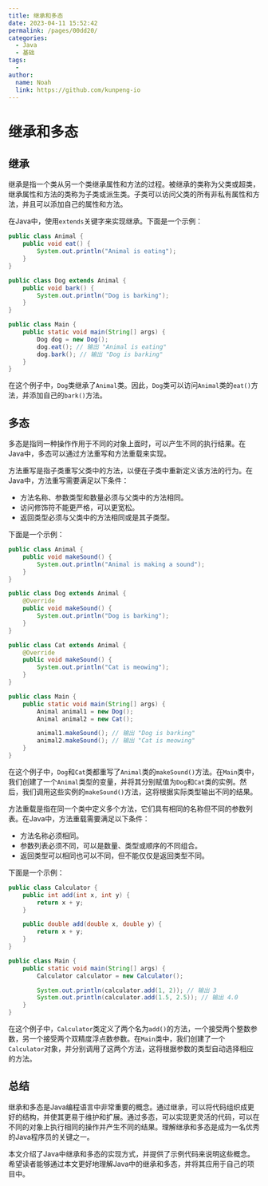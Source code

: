 ```yaml
---
title: 继承和多态
date: 2023-04-11 15:52:42
permalink: /pages/00dd20/
categories:
  - Java
  - 基础
tags:
  - 
author: 
  name: Noah
  link: https://github.com/kunpeng-io
---
```

# 继承和多态

## 继承

继承是指一个类从另一个类继承属性和方法的过程。被继承的类称为父类或超类，继承属性和方法的类称为子类或派生类。子类可以访问父类的所有非私有属性和方法，并且可以添加自己的属性和方法。

在Java中，使用`extends`关键字来实现继承。下面是一个示例：

```java
public class Animal {
    public void eat() {
        System.out.println("Animal is eating");
    }
}

public class Dog extends Animal {
    public void bark() {
        System.out.println("Dog is barking");
    }
}

public class Main {
    public static void main(String[] args) {
        Dog dog = new Dog();
        dog.eat(); // 输出 "Animal is eating"
        dog.bark(); // 输出 "Dog is barking"
    }
}
```

在这个例子中，`Dog`类继承了`Animal`类。因此，`Dog`类可以访问`Animal`类的`eat()`方法，并添加自己的`bark()`方法。

## 多态

多态是指同一种操作作用于不同的对象上面时，可以产生不同的执行结果。在Java中，多态可以通过方法重写和方法重载来实现。

方法重写是指子类重写父类中的方法，以便在子类中重新定义该方法的行为。在Java中，方法重写需要满足以下条件：

- 方法名称、参数类型和数量必须与父类中的方法相同。
- 访问修饰符不能更严格，可以更宽松。
- 返回类型必须与父类中的方法相同或是其子类型。

下面是一个示例：

```java
public class Animal {
    public void makeSound() {
        System.out.println("Animal is making a sound");
    }
}

public class Dog extends Animal {
    @Override
    public void makeSound() {
        System.out.println("Dog is barking");
    }
}

public class Cat extends Animal {
    @Override
    public void makeSound() {
        System.out.println("Cat is meowing");
    }
}

public class Main {
    public static void main(String[] args) {
        Animal animal1 = new Dog();
        Animal animal2 = new Cat();

        animal1.makeSound(); // 输出 "Dog is barking"
        animal2.makeSound(); // 输出 "Cat is meowing"
    }
}
```

在这个例子中，`Dog`和`Cat`类都重写了`Animal`类的`makeSound()`方法。在`Main`类中，我们创建了一个`Animal`类型的变量，并将其分别赋值为`Dog`和`Cat`类的实例。然后，我们调用这些实例的`makeSound()`方法，这将根据实际类型输出不同的结果。

方法重载是指在同一个类中定义多个方法，它们具有相同的名称但不同的参数列表。在Java中，方法重载需要满足以下条件：

- 方法名称必须相同。
- 参数列表必须不同，可以是数量、类型或顺序的不同组合。
- 返回类型可以相同也可以不同，但不能仅仅是返回类型不同。

下面是一个示例：

```java
public class Calculator {
    public int add(int x, int y) {
        return x + y;
    }

    public double add(double x, double y) {
        return x + y;
    }
}

public class Main {
    public static void main(String[] args) {
        Calculator calculator = new Calculator();

        System.out.println(calculator.add(1, 2)); // 输出 3
        System.out.println(calculator.add(1.5, 2.5)); // 输出 4.0
    }
}
```

在这个例子中，`Calculator`类定义了两个名为`add()`的方法，一个接受两个整数参数，另一个接受两个双精度浮点数参数。在`Main`类中，我们创建了一个`Calculator`对象，并分别调用了这两个方法，这将根据参数的类型自动选择相应的方法。

## 总结

继承和多态是Java编程语言中非常重要的概念。通过继承，可以将代码组织成更好的结构，并使其更易于维护和扩展。通过多态，可以实现更灵活的代码，可以在不同的对象上执行相同的操作并产生不同的结果。理解继承和多态是成为一名优秀的Java程序员的关键之一。

本文介绍了Java中继承和多态的实现方式，并提供了示例代码来说明这些概念。希望读者能够通过本文更好地理解Java中的继承和多态，并将其应用于自己的项目中。